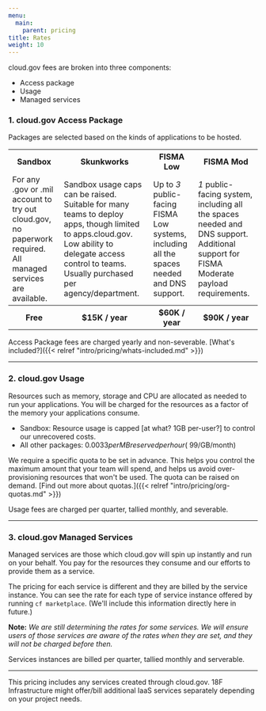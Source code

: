```yaml
---
menu:
  main:
    parent: pricing
title: Rates
weight: 10
---
```


cloud.gov fees are broken into three components:

- Access package
- Usage
- Managed services

### 1. cloud.gov Access Package

Packages are selected based on the kinds of applications to be hosted.

<table>
  <tr>
    <th>Sandbox</th>
    <th>Skunkworks</th>
    <th>FISMA Low</th>
    <th>FISMA Mod</th>
  </tr>
  <tr>
    <td>
      For any .gov or .mil account to try out cloud.gov, no paperwork required. All managed services are available.
    </td>
    <td>
      Sandbox usage caps can be raised. Suitable for many teams to deploy apps, though limited to apps.cloud.gov. Low ability to delegate access control to teams. Usually purchased per agency/department. 
    </td>
    <td>
      Up to <em>3</em> public-facing FISMA Low systems, including all the spaces needed and DNS support.
    </td>
    <td>
      <em>1</em> public-facing system, including all the spaces needed and DNS support. Additional support for FISMA Moderate payload requirements.
    </td>
  </tr>
  <tr>
    <th>Free</th>
    <th>$15K / year</th>
    <th>$60K / year</th>
    <th>$90K / year</th>
  </tr>
</table>

Access Package fees are charged yearly and non-severable. [What's included?]({{< relref "intro/pricing/whats-included.md" >}})

---

### 2. cloud.gov Usage

Resources such as memory, storage and CPU are allocated as needed to run your applications. You will be charged for the resources as a factor of the memory your applications consume. 

- Sandbox: Resource usage is capped [at what? 1GB per-user?] to control our unrecovered costs.
- All other packages: $0.0033 per MB reserved per hour (~$99/GB/month)
 
We require a specific quota to be set in advance. This helps you control the maximum amount that your team will spend, and helps us avoid over-provisioning resources that won't be used. The quota can be raised on demand. [Find out more about quotas.]({{< relref "intro/pricing/org-quotas.md" >}})

Usage fees are charged per quarter, tallied monthly, and severable.

---

### 3. cloud.gov Managed Services

Managed services are those which cloud.gov will spin up instantly and run on your behalf. You pay for the resources they consume and our efforts to provide them as a service.

The pricing for each service is different and they are billed by the service instance. You can see the rate for each type of service instance offered by running `cf marketplace`. (We'll include this information directly here in future.) 

**Note:** *We are still determining the rates for some services. We will ensure users of those services are aware of the rates when they are set, and they will not be charged before then.*

Services instances are billed per quarter, tallied monthly and serverable.

---

This pricing includes any services created through cloud.gov. 18F Infrastructure might offer/bill additional IaaS services separately depending on your project needs.

<!-- 
TODO
---

- Create buildpack page with list and compliance trade-offs
- Link to terminology page
- Add examples
-->